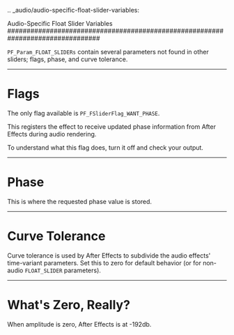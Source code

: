 .. _audio/audio-specific-float-slider-variables:

Audio-Specific Float Slider Variables
################################################################################

``PF_Param_FLOAT_SLIDERs`` contain several parameters not found in other sliders; flags, phase, and curve tolerance.

----

Flags
================================================================================

The only flag available is ``PF_FSliderFlag_WANT_PHASE``.

This registers the effect to receive updated phase information from After Effects during audio rendering.

To understand what this flag does, turn it off and check your output.

----

Phase
================================================================================

This is where the requested phase value is stored.

----

Curve Tolerance
================================================================================

Curve tolerance is used by After Effects to subdivide the audio effects' time-variant parameters. Set this to zero for default behavior (or for non-audio ``FLOAT_SLIDER`` parameters).

----

What's Zero, Really?
================================================================================

When amplitude is zero, After Effects is at -192db.
